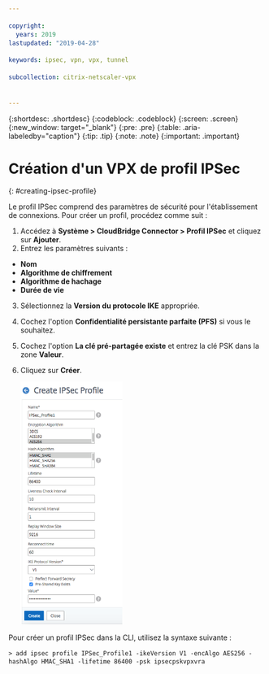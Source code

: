 ```yaml
---

copyright:
  years: 2019
lastupdated: "2019-04-28"

keywords: ipsec, vpn, vpx, tunnel

subcollection: citrix-netscaler-vpx


---
```


{:shortdesc: .shortdesc}
{:codeblock: .codeblock}
{:screen: .screen}
{:new_window: target="_blank"}
{:pre: .pre}
{:table: .aria-labeledby="caption"}
{:tip: .tip}
{:note: .note}
{:important: .important}

# Création d'un VPX de profil IPSec
{: #creating-ipsec-profile}

Le profil IPSec comprend des paramètres de sécurité pour l'établissement de connexions. Pour créer un profil, procédez comme suit : 

1.	Accédez à **Système > CloudBridge Connector > Profil IPSec** et cliquez sur **Ajouter**.
2.	Entrez les paramètres suivants : 
  *	**Nom**
  *	**Algorithme de chiffrement**
  *	**Algorithme de hachage**
  *	**Durée de vie**
3.	Sélectionnez la **Version du protocole IKE** appropriée.
4.	Cochez l'option **Confidentialité persistante parfaite (PFS)** si vous le souhaitez.
5.	Cochez l'option **La clé pré-partagée existe** et entrez la clé PSK dans la zone **Valeur**.
6.	Cliquez sur **Créer**.

    <img src="images/ipsecCreateProfile.png" alt="dessin" style="width: 200px;"/>

Pour créer un profil IPSec dans la CLI, utilisez la syntaxe suivante : 
  
  ```
  > add ipsec profile IPSec_Profile1 -ikeVersion V1 -encAlgo AES256 -hashAlgo HMAC_SHA1 -lifetime 86400 -psk ipsecpskvpxvra
  
  ```

